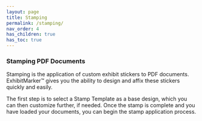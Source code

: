 ```yaml
---
layout: page
title: Stamping
permalink: /stamping/
nav_order: 4
has_children: true
has_toc: true
---
```


### Stamping PDF Documents

Stamping is the application of custom exhibit stickers to PDF documents.  ExhibitMarker&trade; gives you the ability to design and affix these stickers quickly and easily.

The first step is to select a Stamp Template as a base design, which you can then customize further, if needed.  Once the stamp is complete and you have loaded your documents, you can begin the stamp application process.